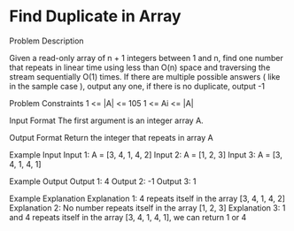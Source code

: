 # Find Duplicate in Array

Problem Description
 
Given a read-only array of n + 1 integers between 1 and n, find one number that repeats in linear time using less than O(n) space and traversing the stream sequentially O(1) times.
If there are multiple possible answers ( like in the sample case ), output any one, if there is no duplicate, output -1



Problem Constraints
1 <= |A| <= 105
1 <= Ai <= |A|


Input Format
The first argument is an integer array A.


Output Format
Return the integer that repeats in array A


Example Input
Input 1:
A = [3, 4, 1, 4, 2]
Input 2:
A = [1, 2, 3]
Input 3:
A = [3, 4, 1, 4, 1]


Example Output
Output 1:
4
Output 2:
-1
Output 3:
1


Example Explanation
Explanation 1:
4 repeats itself in the array [3, 4, 1, 4, 2]
Explanation 2:
No number repeats itself in the array [1, 2, 3]
Explanation 3:
1 and 4 repeats itself in the array [3, 4, 1, 4, 1], we can return 1 or 4